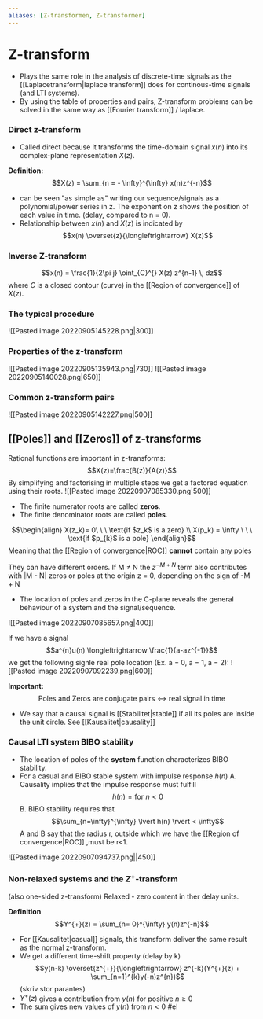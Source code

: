 ```yaml
---
aliases: [Z-transformen, Z-transformer]
---
```


# Z-transform
- Plays the same role in the analysis of discrete-time signals as the [[Laplacetransform|laplace transform]] does for continous-time signals (and LTI systems). 
- By using the table of properties and pairs, Z-transform problems can be solved in the same way as [[Fourier transform]] / laplace. 
### Direct z-transform
- Called direct because it transforms the time-domain signal $x(n)$ into its complex-plane representation $X(z)$.

**Definition:**
$$X(z) = \sum_{n = - \infty}^{\infty} x(n)z^{-n}$$
- can be seen "as simple as" writing our sequence/signals as a polynomial/power series in z. The exponent on z shows the position of each value in time. (delay, compared to n = 0).
- Relationship between $x(n)$ and $X(z)$ is indicated by $$x(n) \overset{z}{\longleftrightarrow} X(z)$$
$$$$
### Inverse Z-transform
$$x(n) = \frac{1}{2\pi j} \oint_{C}^{} X(z) z^{n-1} \, dz$$
where $C$ is a closed contour (curve) in the [[Region of convergence]] of $X(z)$.

### The typical procedure 
![[Pasted image 20220905145228.png|300]]

### Properties of the z-transform
![[Pasted image 20220905135943.png|730]]
![[Pasted image 20220905140028.png|650]]

### Common z-transform pairs 
![[Pasted image 20220905142227.png|500]]


## [[Poles]] and [[Zeros]] of z-transforms
Rational functions are important in z-transforms: $$X(z)=\frac{B(z)}{A(z)}$$
By simplifying and factorising in multiple steps we get a factored equation using their roots. 
![[Pasted image 20220907085330.png|500]]
- The finite numerator roots are called **zeros**.
- The finite denominator roots are called **poles**.

$$\begin{align} X(z_k)= 0\ \ \ \text{if $z_k$ is a zero} \\ X(p_k) = \infty \ \ \ \text{if $p_{k}$ is a pole} \end{align}$$
Meaning that the [[Region of convergence|ROC]] **cannot** contain any poles

They can have different orders. 
If M ≠ N the $z^{-M+N}$ term also contributes with |M - N| zeros or poles at the origin z = 0, depending on the sign of -M + N

- The location of poles and zeros in the C-plane reveals the general behaviour of a system and the signal/sequence.

![[Pasted image 20220907085657.png|400]]

If we have a signal $$a^{n}u(n) \longleftrightarrow \frac{1}{a-az^{-1}}$$
we get the following signle real pole location (Ex. a = 0, a = 1, a = 2):
![[Pasted image 20220907092239.png|600]]

**Important:**
$$\text{Poles and Zeros are conjugate pairs} \longleftrightarrow \text{real signal in time}$$
- We say that a causal signal is [[Stabilitet|stable]] if all its poles are inside the unit circle.
See [[Kausalitet|causality]]

### Causal LTI system BIBO stability
- The location of poles of the **system** function characterizes BIBO stability.
- For a casual and BIBO stable system with impulse response $h(n)$ 
	A. Causality implies that the impulse response must fulfill $$h(n) = \text{for } n<0$$
	B. BIBO stability requires that $$\sum_{n=\infty}^{\infty} \lvert h(n) \rvert < \infty$$
	A and B say that the radius r, outside which we have the [[Region of convergence|ROC]] ,must be r<1.

![[Pasted image 20220907094737.png||450]]

### Non-relaxed systems and the $Z^{+}$-transform
(also one-sided z-transform)
Relaxed - zero content in ther delay units.

**Definition**
$$Y^{+}(z) = \sum_{n= 0}^{\infty} y(n)z^{-n}$$
- For [[Kausalitet|casual]] signals, this transform deliver the same result as the normal z-transform. 
- We get a different time-shift property (delay by k)
$$y(n-k) \overset{z^{+}}{\longleftrightarrow} z^{-k}(Y^{+}(z) + \sum_{n=1}^{k}y(-n)z^{n})$$
(skriv stor parantes)
- $Y^{+}(z)$ gives a contribution from $y(n)$ for positive $n \geq 0$ 
- The sum gives new values of $y(n)$ from $n < 0$
#el